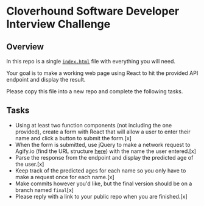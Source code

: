 # Cloverhound Software Developer Interview Challenge

## Overview
In this repo is a single [`index.html`](./index.html) file with everything you will need.

Your goal is to make a working web page using React to hit the provided API endpoint and display the result.

Please copy this file into a new repo and complete the following tasks.

## Tasks
- Using at least two function components (not including the one provided), create a form with React that will allow a user to enter their name and click a button to submit the form.[x]
- When the form is submitted, use jQuery to make a network request to Agify.io (find the URL structure [here](https://agify.io/documentation#basic-usage)) with the name the user entered.[x]
- Parse the response from the endpoint and display the predicted age of the user.[x]
- Keep track of the predicted ages for each name so you only have to make a request once for each name.[x]
- Make commits however you'd like, but the final version should be on a branch named `final`[x]
- Please reply with a link to your public repo when you are finished.[x]
